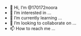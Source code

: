 - 👋 Hi, I’m @170172noora
- 👀 I’m interested in ...
- 🌱 I’m currently learning ...
- 💞️ I’m looking to collaborate on ...
- 📫 How to reach me ...

<!---
170172noora/170172noora is a ✨ special ✨ repository because its `README.md` (this file) appears on your GitHub profile.
You can click the Preview link to take a look at your changes.
--->
